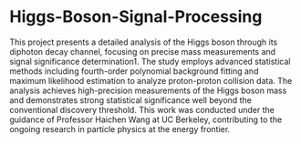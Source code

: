 # Higgs-Boson-Signal-Processing

This project presents a detailed analysis of the Higgs boson through its diphoton decay channel, focusing on precise mass measurements and signal significance determination1. The study employs advanced statistical methods including fourth-order polynomial background fitting and maximum likelihood estimation to analyze proton-proton collision data. The analysis achieves high-precision measurements of the Higgs boson mass and demonstrates strong statistical significance well beyond the conventional discovery threshold.
This work was conducted under the guidance of Professor Haichen Wang at UC Berkeley, contributing to the ongoing research in particle physics at the energy frontier.
